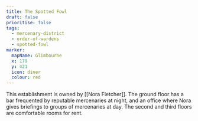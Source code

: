 ```yaml
---
title: The Spotted Fowl
draft: false
prioritise: false
tags:
  - mercenary-district
  - order-of-wardens
  - spotted-fowl
marker:
  mapName: Glimbourne
  x: 179
  y: 421
  icon: diner
  colour: red
---
```


This establishment is owned by [[Nora Fletcher]]. The ground floor has a bar frequented by reputable mercenaries at night, and an office where Nora gives briefings to groups of mercenaries at day. The second and third floors are comfortable rooms for rent.

